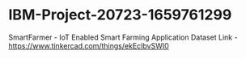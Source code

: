 # IBM-Project-20723-1659761299
SmartFarmer - IoT Enabled Smart Farming Application
Dataset Link - https://www.tinkercad.com/things/ekEcIbvSWI0 
